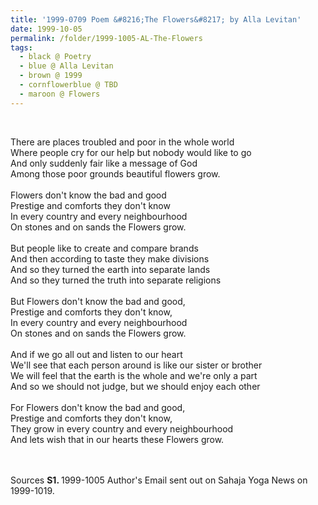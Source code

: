 ```yaml
---
title: '1999-0709 Poem &#8216;The Flowers&#8217; by Alla Levitan'
date: 1999-10-05
permalink: /folder/1999-1005-AL-The-Flowers
tags:
  - black @ Poetry
  - blue @ Alla Levitan
  - brown @ 1999
  - cornflowerblue @ TBD
  - maroon @ Flowers
---
```


<br>

<p>
There are places troubled and poor in the whole world<br>
Where people cry for our help but nobody would like to go<br>
And only suddenly fair like a message of God<br>
Among those poor grounds beautiful flowers grow.<br>
<br> 
Flowers don't know the bad and good<br>
Prestige and comforts they don't know<br>
In every country and every neighbourhood<br>
On stones and on sands the Flowers grow.<br>
<br>
But people like to create and compare brands<br>
And then according to taste they make divisions<br>
And so they turned the earth into separate lands<br>
And so they turned the truth into separate religions<br>
<br>
But Flowers don't know the bad and good,<br>
Prestige and comforts they don't know,<br>
In every country and every neighbourhood<br>
On stones and on sands the Flowers grow.<br>
<br>
And if we go all out and listen to our heart<br>
We'll see that each person around is like our sister or brother<br>
We will feel that the earth is the whole and we're only a part<br>
And so we should not judge, but we should enjoy each other<br>
<br>
For Flowers don't know the bad and good,<br>
Prestige and comforts they don't know,<br>
They grow in every country and every neighbourhood<br>
And lets wish that in our hearts these Flowers grow.<br>
</p>

<br>

<br>

<wave-list>
<list-title color="DarkSeaGreen" width="40">Sources</list-title>
  <list-item color="BlanchedAlmond"  width="280"><b>S1. </b> 1999-1005 Author's Email sent out on Sahaja Yoga News on 1999-1019.</list-item>
</wave-list>